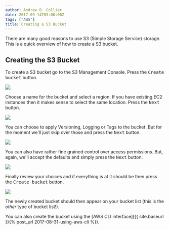 ```yaml
---
author: Andrew B. Collier
date: 2017-09-14T05:00:00Z
tags: ["AWS"]
title: Creating a S3 Bucket
---
```


There are many good reasons to use S3 (Simple Storage Service) storage. This is a quick overview of how to create a S3 bucket.

<!--more-->

## Creating the S3 Bucket

To create a S3 bucket go to the S3 Management Console. Press the <kbd class="bg-primary nobreak">Create bucket</kbd> button.

![](/img/2017/09/aws-s3-management-console.png)

Choose a name for the bucket and select a region. If you have existing EC2 instances then it makes sense to select the same location. Press the <kbd class="bg-primary nobreak">Next</kbd> button.

![](/img/2017/09/aws-s3-name.png)

You can choose to apply Versioning, Logging or Tags to the bucket. But for the moment we'll just skip over those and press the <kbd class="bg-primary nobreak">Next</kbd> button.

![](/img/2017/09/aws-s3-properties.png)

You can also have rather fine grained control over access permissions. But, again, we'll accept the defaults and simply press the <kbd class="bg-primary nobreak">Next</kbd> button.

![](/img/2017/09/aws-s3-permissions.png)

Finally review your choices and if everything is at it should be then press the <kbd class="bg-primary nobreak">Create bucket</kbd> button.

![](/img/2017/09/aws-s3-review.png)

The newly created bucket should then appear on your bucket list (this is the *other* type of bucket list!).

You can also create the bucket using the [AWS CLI interface]({{ site.baseurl }}{% post_url 2017-08-31-using-aws-cli %}).